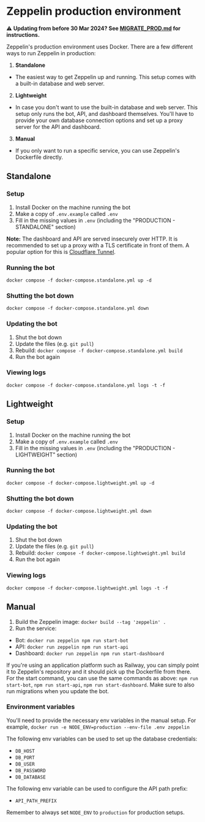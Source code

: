 # Zeppelin production environment

⚠️ **Updating from before 30 Mar 2024? See [MIGRATE_PROD.md](./MIGRATE_PROD.md) for instructions.**

Zeppelin's production environment uses Docker. There are a few different ways to run Zeppelin in production:

1. **Standalone**
  * The easiest way to get Zeppelin up and running. This setup comes with a built-in database and web server.
2. **Lightweight**
  * In case you don't want to use the built-in database and web server. This setup only runs the bot, API, and dashboard themselves. You'll have to provide your own database connection options and set up a proxy server for the API and dashboard.
3. **Manual**
  * If you only want to run a specific service, you can use Zeppelin's Dockerfile directly.

## Standalone

### Setup
1. Install Docker on the machine running the bot
2. Make a copy of `.env.example` called `.env`
3. Fill in the missing values in `.env` (including the "PRODUCTION - STANDALONE" section)

**Note:** The dashboard and API are served insecurely over HTTP. It is recommended to set up a proxy with a TLS certificate in front of them. A popular option for this is [Cloudflare Tunnel](https://www.cloudflare.com/products/tunnel/).

### Running the bot
`docker compose -f docker-compose.standalone.yml up -d`

### Shutting the bot down
`docker compose -f docker-compose.standalone.yml down`

### Updating the bot
1. Shut the bot down
2. Update the files (e.g. `git pull`)
3. Rebuild: `docker compose -f docker-compose.standalone.yml build`
4. Run the bot again

### Viewing logs
`docker compose -f docker-compose.standalone.yml logs -t -f`

## Lightweight

### Setup
1. Install Docker on the machine running the bot
2. Make a copy of `.env.example` called `.env`
3. Fill in the missing values in `.env` (including the "PRODUCTION - LIGHTWEIGHT" section)

### Running the bot
`docker compose -f docker-compose.lightweight.yml up -d`

### Shutting the bot down
`docker compose -f docker-compose.lightweight.yml down`

### Updating the bot
1. Shut the bot down
2. Update the files (e.g. `git pull`)
3. Rebuild: `docker compose -f docker-compose.lightweight.yml build`
4. Run the bot again

### Viewing logs
`docker compose -f docker-compose.lightweight.yml logs -t -f`

## Manual
1. Build the Zeppelin image: `docker build --tag 'zeppelin' .`
2. Run the service:
  * Bot: `docker run zeppelin npm run start-bot`
  * API: `docker run zeppelin npm run start-api`
  * Dashboard: `docker run zeppelin npm run start-dashboard`

If you're using an application platform such as Railway, you can simply point it to Zeppelin's repository and it should pick up the Dockerfile from there.
For the start command, you can use the same commands as above: `npm run start-bot`, `npm run start-api`, `npm run start-dashboard`.
Make sure to also run migrations when you update the bot.

### Environment variables
You'll need to provide the necessary env variables in the manual setup. For example, `docker run -e NODE_ENV=production --env-file .env zeppelin`

The following env variables can be used to set up the database credentials:
* `DB_HOST`
* `DB_PORT`
* `DB_USER`
* `DB_PASSWORD`
* `DB_DATABASE`

The following env variable can be used to configure the API path prefix:
* `API_PATH_PREFIX`

Remember to always set `NODE_ENV` to `production` for production setups.
